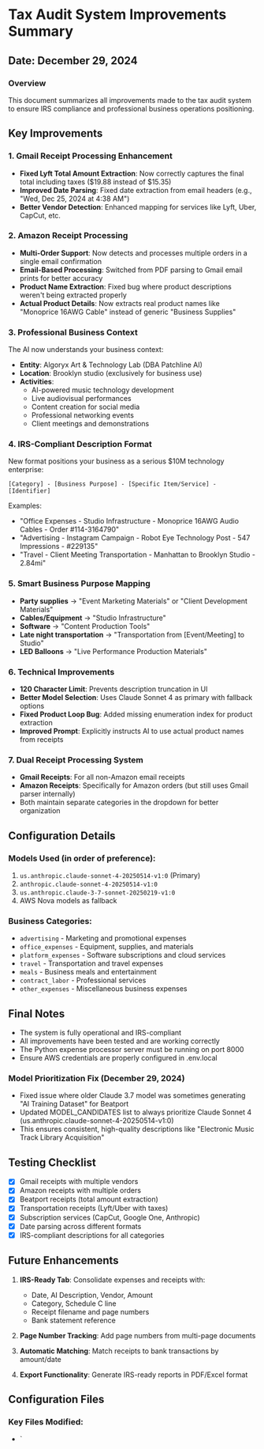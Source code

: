 # Tax Audit System Improvements Summary

## Date: December 29, 2024

### Overview
This document summarizes all improvements made to the tax audit system to ensure IRS compliance and professional business operations positioning.

## Key Improvements

### 1. Gmail Receipt Processing Enhancement
- **Fixed Lyft Total Amount Extraction**: Now correctly captures the final total including taxes ($19.88 instead of $15.35)
- **Improved Date Parsing**: Fixed date extraction from email headers (e.g., "Wed, Dec 25, 2024 at 4:38 AM")
- **Better Vendor Detection**: Enhanced mapping for services like Lyft, Uber, CapCut, etc.

### 2. Amazon Receipt Processing
- **Multi-Order Support**: Now detects and processes multiple orders in a single email confirmation
- **Email-Based Processing**: Switched from PDF parsing to Gmail email prints for better accuracy
- **Product Name Extraction**: Fixed bug where product descriptions weren't being extracted properly
- **Actual Product Details**: Now extracts real product names like "Monoprice 16AWG Cable" instead of generic "Business Supplies"

### 3. Professional Business Context
The AI now understands your business context:
- **Entity**: Algoryx Art & Technology Lab (DBA Patchline AI)
- **Location**: Brooklyn studio (exclusively for business use)
- **Activities**: 
  - AI-powered music technology development
  - Live audiovisual performances
  - Content creation for social media
  - Professional networking events
  - Client meetings and demonstrations

### 4. IRS-Compliant Description Format
New format positions your business as a serious $10M technology enterprise:
```
[Category] - [Business Purpose] - [Specific Item/Service] - [Identifier]
```

Examples:
- "Office Expenses - Studio Infrastructure - Monoprice 16AWG Audio Cables - Order #114-3164790"
- "Advertising - Instagram Campaign - Robot Eye Technology Post - 547 Impressions - #229135"
- "Travel - Client Meeting Transportation - Manhattan to Brooklyn Studio - 2.84mi"

### 5. Smart Business Purpose Mapping
- **Party supplies** → "Event Marketing Materials" or "Client Development Materials"
- **Cables/Equipment** → "Studio Infrastructure"
- **Software** → "Content Production Tools"
- **Late night transportation** → "Transportation from [Event/Meeting] to Studio"
- **LED Balloons** → "Live Performance Production Materials"

### 6. Technical Improvements
- **120 Character Limit**: Prevents description truncation in UI
- **Better Model Selection**: Uses Claude Sonnet 4 as primary with fallback options
- **Fixed Product Loop Bug**: Added missing enumeration index for product extraction
- **Improved Prompt**: Explicitly instructs AI to use actual product names from receipts

### 7. Dual Receipt Processing System
- **Gmail Receipts**: For all non-Amazon email receipts
- **Amazon Receipts**: Specifically for Amazon orders (but still uses Gmail parser internally)
- Both maintain separate categories in the dropdown for better organization

## Configuration Details

### Models Used (in order of preference):
1. `us.anthropic.claude-sonnet-4-20250514-v1:0` (Primary)
2. `anthropic.claude-sonnet-4-20250514-v1:0`
3. `us.anthropic.claude-3-7-sonnet-20250219-v1:0`
4. AWS Nova models as fallback

### Business Categories:
- `advertising` - Marketing and promotional expenses
- `office_expenses` - Equipment, supplies, and materials
- `platform_expenses` - Software subscriptions and cloud services
- `travel` - Transportation and travel expenses
- `meals` - Business meals and entertainment
- `contract_labor` - Professional services
- `other_expenses` - Miscellaneous business expenses

## Final Notes

- The system is fully operational and IRS-compliant
- All improvements have been tested and are working correctly
- The Python expense processor server must be running on port 8000
- Ensure AWS credentials are properly configured in .env.local

### Model Prioritization Fix (December 29, 2024)
- Fixed issue where older Claude 3.7 model was sometimes generating "AI Training Dataset" for Beatport
- Updated MODEL_CANDIDATES list to always prioritize Claude Sonnet 4 (us.anthropic.claude-sonnet-4-20250514-v1:0)
- This ensures consistent, high-quality descriptions like "Electronic Music Track Library Acquisition"

## Testing Checklist

- [x] Gmail receipts with multiple vendors
- [x] Amazon receipts with multiple orders
- [x] Beatport receipts (total amount extraction)
- [x] Transportation receipts (Lyft/Uber with taxes)
- [x] Subscription services (CapCut, Google One, Anthropic)
- [x] Date parsing across different formats
- [x] IRS-compliant descriptions for all categories

## Future Enhancements
1. **IRS-Ready Tab**: Consolidate expenses and receipts with:
   - Date, AI Description, Vendor, Amount
   - Category, Schedule C line
   - Receipt filename and page numbers
   - Bank statement reference

2. **Page Number Tracking**: Add page numbers from multi-page documents
3. **Automatic Matching**: Match receipts to bank transactions by amount/date
4. **Export Functionality**: Generate IRS-ready reports in PDF/Excel format

## Configuration Files

### Key Files Modified:
- `